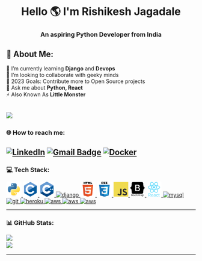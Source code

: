 <h1 align="center">Hello 🌎 I'm Rishikesh Jagadale</h1>
<h3 align="center">An aspiring Python Developer from India</h3>

## 💫 About Me:
🌱 I’m currently learning **Django** and **Devops**<br>👯 I’m looking to collaborate with geeky minds<br>🥅 2023 Goals: Contribute more to Open Source projects<br>
💬 Ask me about **Python, React**<br>
⚡ Also Known As **Little Monster**

[![](https://visitcount.itsvg.in/api?id=rissh&icon=0&color=12)](https://visitcount.itsvg.in)
---

### 🌐 **How to reach me**:
[![LinkedIn](https://img.shields.io/badge/LinkedIn-%230077B5.svg?logo=linkedin&logoColor=white)]((https://www.linkedin.com/in/rishikesh-jagadale-331812207/)) 
[![Gmail Badge](https://img.shields.io/badge/Gmail-D14836?style=for-the-badge&logo=gmail&logoColor=white&link=mailto:rishikeshjagadale23@gmail.com)](mailto:rishikeshjagadale23@gmail.com)
[![Docker](https://img.shields.io/badge/Docker-2CA5E0?style=for-the-badge&logo=docker&logoColor=white&link=https://hub.docker.com/u/littlemonster23)](https://hub.docker.com/u/littlemonster23)
---

### 💻 **Tech Stack**:

<p align="left"><a href="https://www.python.org" target="_blank"> <img src="https://raw.githubusercontent.com/devicons/devicon/master/icons/python/python-original.svg" alt="python" width="40" height="40"/> </a> </a> <a href="https://www.cprogramming.com/" target="_blank"> <img src="https://raw.githubusercontent.com/devicons/devicon/master/icons/c/c-original.svg" alt="c" width="40" height="40"/> </a> <a href="https://www.w3schools.com/cpp/" target="_blank"> <img src="https://raw.githubusercontent.com/devicons/devicon/master/icons/cplusplus/cplusplus-original.svg" alt="cplusplus" width="40" height="40"/> </a> <a href="https://www.djangoproject.com/" target="_blank"> <img src="https://www.vectorlogo.zone/logos/djangoproject/djangoproject-icon.svg" alt="django" width="40" height="40"/> </a>
<a href="https://www.w3.org/html/" target="_blank"> <img src="https://raw.githubusercontent.com/devicons/devicon/master/icons/html5/html5-original-wordmark.svg" alt="html5" width="40" height="40"/> </a><a href="https://www.w3schools.com/css/" target="_blank"> <img src="https://raw.githubusercontent.com/devicons/devicon/master/icons/css3/css3-original-wordmark.svg" alt="css3" width="40" height="40"/> </a><a href="https://developer.mozilla.org/en-US/docs/Web/JavaScript" target="_blank"> <img src="https://raw.githubusercontent.com/devicons/devicon/master/icons/javascript/javascript-original.svg" alt="javascript" width="40" height="40"/> </a>
<a href="https://getbootstrap.com" target="_blank"> <img src="https://raw.githubusercontent.com/devicons/devicon/master/icons/bootstrap/bootstrap-plain-wordmark.svg" alt="bootstrap" width="40" height="40"/> </a> <a href="https://reactjs.org/" target="_blank"> <img src="https://raw.githubusercontent.com/devicons/devicon/master/icons/react/react-original-wordmark.svg" alt="react" width="40" height="40"/> </a><a href="https://www.mysql.com/" target="_blank"> <img src="https://www.vectorlogo.zone/logos/mysql/mysql-official.svg" alt="mysql" width="40" height="40"/> </a></a><a href="https://git-scm.com/" target="_blank"> <img src="https://www.vectorlogo.zone/logos/git-scm/git-scm-icon.svg" alt="git" width="40" height="40"/> </a><a href="https://heroku.com" target="_blank"> <img src="https://www.vectorlogo.zone/logos/heroku/heroku-icon.svg" alt="heroku" width="40" height="40"/> </a><a href="https://aws.amazon.com/" target="_blank"> <img src="https://www.vectorlogo.zone/logos/amazon_aws/amazon_aws-icon.svg" alt="aws" width="40" height="40"/> </a><a href="https://jupyter.org/" target="_blank"> <img src="https://www.vectorlogo.zone/logos/jupyter/jupyter-icon.svg" alt="aws" width="40" height="40"/> </a><a href="https://code.visualstudio.com/" target="_blank"> <img src="https://www.vectorlogo.zone/logos/visualstudio_code/visualstudio_code-icon.svg" alt="aws" width="40" height="40"/> </a> </p>

---

### 📊 GitHub Stats:
![](https://github-readme-streak-stats.herokuapp.com/?user=rissh&theme=default&hide_border=false)<br/>
![](https://github-readme-stats.vercel.app/api/top-langs/?username=rissh&theme=default&hide_border=false&include_all_commits=false&count_private=false&layout=compact)


---

<!-- Proudly created with GPRM ( https://gprm.itsvg.in ) -->
<!--
**rissh/rissh** is a ✨ _special_ ✨ repository because its `README.md` (this file) appears on your GitHub profile.

Here are some ideas to get you started:

- 🔭 I’m currently working on ...
- 🌱 I’m currently learning ...
- 👯 I’m looking to collaborate on ...
- 🤔 I’m looking for help with ...
- 💬 Ask me about ...
- 📫 How to reach me: ...
- 😄 Pronouns: ...
- ⚡ Fun fact: ...
-->
